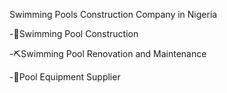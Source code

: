 Swimming Pools Construction Company in Nigeria

-🚧Swimming Pool Construction

-⛏️Swimming Pool Renovation and Maintenance

-📍Pool Equipment Supplier
